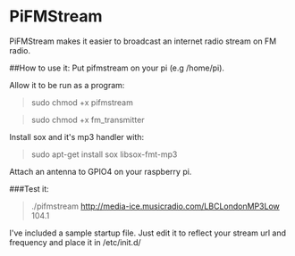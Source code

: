 PiFMStream
========
PiFMStream makes it easier to broadcast an internet radio stream on FM radio.

##How to use it:
Put pifmstream on your pi (e.g /home/pi).

Allow it to be run as a program:
>sudo chmod +x pifmstream

>sudo chmod +x fm_transmitter

Install sox and it's mp3 handler with:
>sudo apt-get install sox libsox-fmt-mp3

Attach an antenna to GPIO4 on your raspberry pi.

###Test it:

>./pifmstream http://media-ice.musicradio.com/LBCLondonMP3Low 104.1

I've included a sample startup file. Just edit it to reflect your stream url and frequency and place it in /etc/init.d/